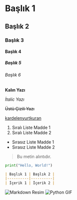 # Başlık 1
## Başlık 2
### Başlık 3
#### Başlık 4
##### Başlık 5
###### Başlık 6


**Kalın Yazı**

*İtalic Yazı*

~~Üstü Çizili Yazı~~

[kardelenyurtkuran](https://medium.com/@kardelenyurtkuran)




1. Sıralı Liste Madde 1
2. Sıralı Liste Madde 2
- Sırasız Liste Madde 1
- Sırasız Liste Madde 2

> Bu metin alıntıdır.

```python
print("Hello, World!")
```

```markdown
| Başlık 1 | Başlık 2 |
|----------|----------|
| İçerik 1 | İçerik 2 |
```

![Markdown Resim]([https://www.google.com/url?sa=i&url=https%3A%2F%2Ftr.wikipedia.org%2Fwiki%2FMarkdown&psig=AOvVaw14Ye3Thb-XW0g_uwRJlw-C&ust=1703713016658000&source=images&cd=vfe&opi=89978449&ved=0CBEQjRxqFwoTCPjC_tqHroMDFQAAAAAdAAAAABAD])
![Python GIF](https://www.google.com/url?sa=i&url=https%3A%2F%2Fwww.thoughtwin.com%2Fpython&psig=AOvVaw1LpmR6XmTk99IzQX7T_9fH&ust=1703712946796000&source=images&cd=vfe&opi=89978449&ved=0CBEQjRxqFwoTCODgrbuHroMDFQAAAAAdAAAAABAD)


